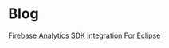# Blog

[Firebase Analytics SDK integration For Eclipse](https://github.com/JimJayLee/blog/blob/master/Firebase%20Integration%20for%20Eclipse.md)